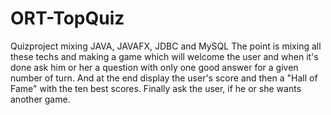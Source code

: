 # ORT-TopQuiz
Quizproject mixing JAVA, JAVAFX, JDBC and MySQL
The point is mixing all these techs and making a game which will welcome the user and when it's done ask him or her a question with only one good answer for a given number of turn.
And at the end display the user's score and then a "Hall of Fame" with the ten best scores.
Finally ask the user, if he or she wants another game.
